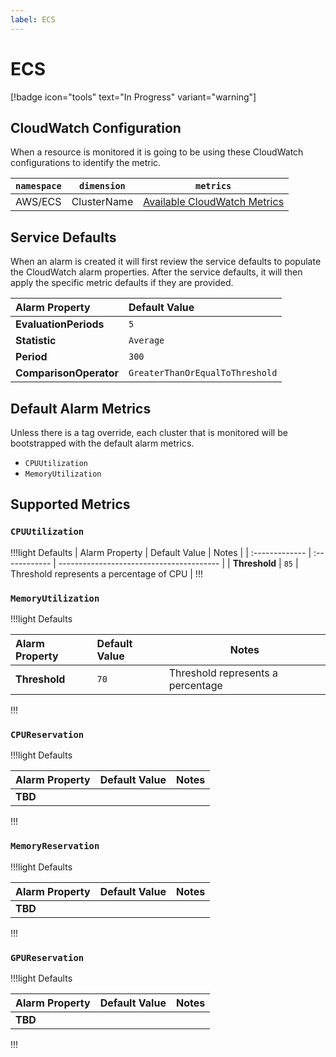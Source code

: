 ```yaml
---
label: ECS
---
```


# ECS

[!badge icon="tools" text="In Progress" variant="warning"]

## CloudWatch Configuration

When a resource is monitored it is going to be using these CloudWatch configurations to identify the metric.

| `namespace` | `dimension` | `metrics`                                                                                                                                       |
| ----------- | ----------- | ----------------------------------------------------------------------------------------------------------------------------------------------- |
| AWS/ECS     | ClusterName | [Available CloudWatch Metrics](https://docs.aws.amazon.com/AmazonECS/latest/developerguide/cloudwatch-metrics.html#available_cloudwatch_metrics) |

## Service Defaults

When an alarm is created it will first review the service defaults to populate the CloudWatch alarm properties. After the service defaults, it will then apply the specific metric defaults if they are provided.

| Alarm Property         | Default Value                   |
| :--------------------- | :------------------------------ |
| **EvaluationPeriods**  | `5`                             |
| **Statistic**          | `Average`                       |
| **Period**             | `300`                           |
| **ComparisonOperator** | `GreaterThanOrEqualToThreshold` |

## Default Alarm Metrics

Unless there is a tag override, each cluster that is monitored will be bootstrapped with the default alarm metrics.

- `CPUUtilization`
- `MemoryUtilization`

## Supported Metrics

### `CPUUtilization`

!!!light Defaults
| Alarm Property | Default Value | Notes                                    |
| :------------- | :------------ | ---------------------------------------- |
| **Threshold**  | `85`          | Threshold represents a percentage of CPU |
!!!

### `MemoryUtilization`

!!!light Defaults

| Alarm Property | Default Value | Notes                             |
| :------------- | :------------ | --------------------------------- |
| **Threshold**  | `70`          | Threshold represents a percentage |
!!!

### `CPUReservation`

!!!light Defaults

| Alarm Property | Default Value | Notes |
| :------------- | :------------ | ----- |
| **TBD**        |               |       |
!!!

### `MemoryReservation`

!!!light Defaults

| Alarm Property | Default Value | Notes |
| :------------- | :------------ | ----- |
| **TBD**        |               |       |
!!!

### `GPUReservation`

!!!light Defaults

| Alarm Property | Default Value | Notes |
| :------------- | :------------ | ----- |
| **TBD**        |               |       |
!!!